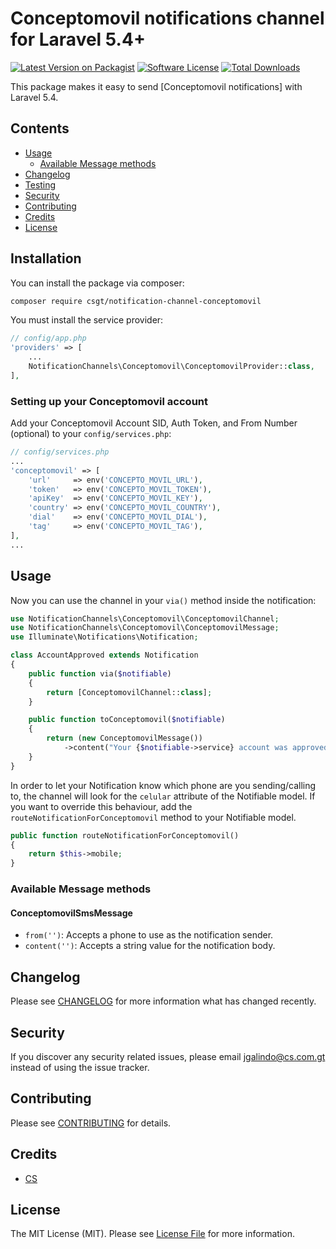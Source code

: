 # Conceptomovil notifications channel for Laravel 5.4+

[![Latest Version on Packagist](https://img.shields.io/packagist/v/csgt/notification-channel-conceptomovil.svg?style=flat-square)](https://packagist.org/packages/csgt/notification-channel-conceptomovil)
[![Software License](https://img.shields.io/badge/license-MIT-brightgreen.svg?style=flat-square)](LICENSE.md)
[![Total Downloads](https://img.shields.io/packagist/dt/csgt/laravel-notification-channel-conceptomovil.svg?style=flat-square)](https://packagist.org/packages/csgt/notification-channel-conceptomovil)

This package makes it easy to send [Conceptomovil notifications] with Laravel 5.4.

## Contents

-   [Usage](#usage)
    -   [Available Message methods](#available-message-methods)
-   [Changelog](#changelog)
-   [Testing](#testing)
-   [Security](#security)
-   [Contributing](#contributing)
-   [Credits](#credits)
-   [License](#license)

## Installation

You can install the package via composer:

```bash
composer require csgt/notification-channel-conceptomovil
```

You must install the service provider:

```php
// config/app.php
'providers' => [
    ...
    NotificationChannels\Conceptomovil\ConceptomovilProvider::class,
],
```

### Setting up your Conceptomovil account

Add your Conceptomovil Account SID, Auth Token, and From Number (optional) to your `config/services.php`:

```php
// config/services.php
...
'conceptomovil' => [
    'url'     => env('CONCEPTO_MOVIL_URL'),
    'token'   => env('CONCEPTO_MOVIL_TOKEN'),
    'apiKey'  => env('CONCEPTO_MOVIL_KEY'),
    'country' => env('CONCEPTO_MOVIL_COUNTRY'),
    'dial'    => env('CONCEPTO_MOVIL_DIAL'),
    'tag'     => env('CONCEPTO_MOVIL_TAG'),
],
...
```

## Usage

Now you can use the channel in your `via()` method inside the notification:

```php
use NotificationChannels\Conceptomovil\ConceptomovilChannel;
use NotificationChannels\Conceptomovil\ConceptomovilMessage;
use Illuminate\Notifications\Notification;

class AccountApproved extends Notification
{
    public function via($notifiable)
    {
        return [ConceptomovilChannel::class];
    }

    public function toConceptomovil($notifiable)
    {
        return (new ConceptomovilMessage())
            ->content("Your {$notifiable->service} account was approved!");
    }
}
```

In order to let your Notification know which phone are you sending/calling to, the channel will look for the `celular` attribute of the Notifiable model. If you want to override this behaviour, add the `routeNotificationForConceptomovil` method to your Notifiable model.

```php
public function routeNotificationForConceptomovil()
{
    return $this->mobile;
}
```

### Available Message methods

#### ConceptomovilSmsMessage

-   `from('')`: Accepts a phone to use as the notification sender.
-   `content('')`: Accepts a string value for the notification body.

## Changelog

Please see [CHANGELOG](CHANGELOG.md) for more information what has changed recently.

## Security

If you discover any security related issues, please email jgalindo@cs.com.gt instead of using the issue tracker.

## Contributing

Please see [CONTRIBUTING](CONTRIBUTING.md) for details.

## Credits

-   [CS](https://github.com/csgt)

## License

The MIT License (MIT). Please see [License File](LICENSE.md) for more information.
